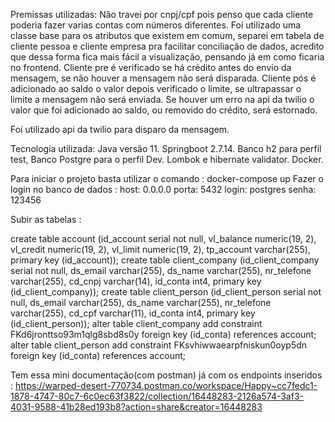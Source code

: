 Premissas utilizadas:
Não travei por cnpj/cpf pois penso que cada cliente poderia fazer varias contas com números diferentes.
Foi utilizado uma classe base para os atributos que existem em comum, separei em tabela de cliente pessoa e cliente empresa pra facilitar conciliação de dados, acredito que dessa forma fica mais fácil a visualização, pensando já em como ficaria no frontend.
Cliente pre é verificado se há crédito antes do envio da mensagem, se não houver a mensagem não será disparada.
Cliente pós é adicionado ao saldo o valor depois verificado o limite, se ultrapassar o limite a mensagem não será enviada.
Se houver um erro na api da twilio o valor que foi adicionado ao saldo, ou removido do crédito, será estornado.

Foi utilizado api da twilio para disparo da mensagem.

Tecnologia utilizada: Java versão 11. Springboot 2.7.14. Banco h2 para perfil test, Banco Postgre para o perfil Dev. Lombok e hibernate validator. Docker.

Para iniciar o projeto basta utilizar o comando : docker-compose up
Fazer o login no banco de dados :
host: 0.0.0.0
porta: 5432
login: postgres
senha: 123456

Subir as tabelas : 

create table account (id_account  serial not null, vl_balance numeric(19, 2), vl_credit numeric(19, 2), vl_limit numeric(19, 2), tp_account varchar(255), primary key (id_account));
create table client_company (id_client_company  serial not null, ds_email varchar(255), ds_name varchar(255), nr_telefone varchar(255), cd_cnpj varchar(14), id_conta int4, primary key (id_client_company));
create table client_person (id_client_person  serial not null, ds_email varchar(255), ds_name varchar(255), nr_telefone varchar(255), cd_cpf varchar(11), id_conta int4, primary key (id_client_person));
alter table client_company add constraint FKd6jronttso93m1qlg8sbd8s0y foreign key (id_conta) references account;
alter table client_person add constraint FKsvhiwwaearpfniskun0oyp5dn foreign key (id_conta) references account;

Tem essa mini documentação(com postman) já com os endpoints inseridos :
https://warped-desert-770734.postman.co/workspace/Happy~cc7fedc1-1878-4747-80c7-6c0ec63f3822/collection/16448283-2126a574-3af3-4031-9588-41b28ed193b8?action=share&creator=16448283